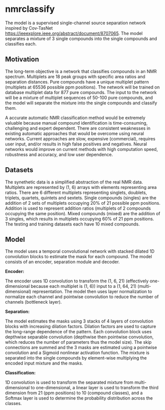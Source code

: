# nmrclassify

The model is a supervised single-channel source separation network inspired by Cov-TasNet https://ieeexplore.ieee.org/abstract/document/8707065. The model separates a mixture of 3 single compounds into the single compounds and classifies each.


## Motivation

The long-term objective is a network that classifies compounds in an NMR spectrum. Multiplets are 18 peak groups with specific area ratios and separation distances. Pure compounds have a unique multiplet pattern (multiplets at 65536 possible ppm positions). The network will be trained on database multiplet data for 877 pure compounds. The input to the network will be a mixture of multiplet sequences of 50-100 pure compounds, and the model will separate the mixture into the single compounds and classify them. 

A accurate automatic NMR classification method would be extremely valuable because manual compound identification is time-consuming, challenging and expert dependent. There are consistent weaknesses in existing automatic approaches that would be overcome using neural networks. Current approaches are slow, expensive (commercial), requires user input, and/or results in high false positives and negatives. Neural networks would improve on current methods with high computation speed, robustness and accuracy, and low user dependence.


## Datasets

The synethetic data is a simplified abstraction of the real NMR data. Multiplets are represented by (1, 6) arrays with elements representing area ratios. There are 6 different multiplets representing singlets, doublets, triplets, quartets, quintets and sextets. Single compounds (singles) are the addition of 2 sets of multiplets occupying 20% of 21 possible ppm positions. Addition is used to represent addition ratios (multiplets of 2 compounds occupying the same position). Mixed compounds (mixed) are the addition of 3 singles, which results in multiplets occupying 60% of 21 ppm positions.  The testing and training datasets each have 10 mixed compounds. 


## Model

The model uses a temporal convolutional network with stacked dilated 1D convolution blocks to estimate the mask for each compound. The model consists of an encoder, separation module and decoder. 

**Encoder:**

The encoder uses 1D convolution to transform the (1, 6, 21) (effectively one-dimensional because each multiplet is (1, 6)) input to a (1, 64, 21) (multi-dimensional) representation. The model then uses layer normalization to normalize each channel and pointwise convolution to reduce the number of channels (bottleneck layer). 

**Separation:**

The model estimates the masks using 3 stacks of 4 layers of convolution blocks with increasing dilation factors. Dilation factors are used to capture the long-range dependence of the pattern. Each convolution block uses depthwise separable convolution (depthwise then pointwise convolution, which reduces the number of parameters thus the model size). The skip connections are summed and the 3 masks are estimated using a pointwise convolution and a Sigmoid nonlinear activation function. The mixture is separated into the single compounds by element-wise multiplying the encoded input mixture and the masks. 

**Classification:**

1D convolution is used to transform the separated mixture from multi-dimensional to one-dimensional, a linear layer is used to transform the third dimension from 21 (ppm positions) to 10 (compound classes), and a Softmax layer is used to determine the probability distribution across the classes.


